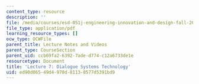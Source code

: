 ```yaml
---
content_type: resource
description: ''
file: /media/courses/esd-051j-engineering-innovation-and-design-fall-2012/ed90d06549d4970d81138577d5391bd9_MITESD_051JF12_Lec07.pdf
file_type: application/pdf
learning_resource_types: []
ocw_type: OCWFile
parent_title: Lecture Notes and Videos
parent_type: CourseSection
parent_uid: ccb69fa2-6392-7ade-d774-c12a6733de1e
resourcetype: Document
title: 'Lecture 7: Dialogue Systems Technology'
uid: ed90d065-49d4-970d-8113-8577d5391bd9
---
```

